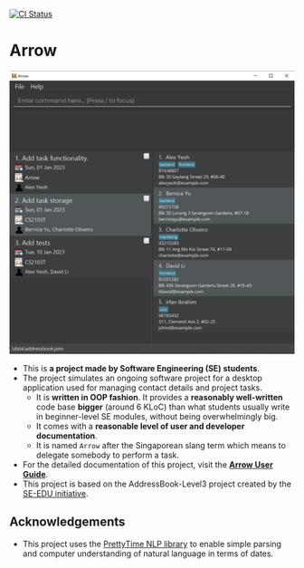 [![CI Status](https://github.com/AY2223S1-CS2103T-T08-2/tp/workflows/Java%20CI/badge.svg)](https://github.com/AY2223S1-CS2103T-T08-2/tp/actions)

# Arrow

![Ui](docs/images/Ui.png)

* This is **a project made by Software Engineering (SE) students**.<br>
* The project simulates an ongoing software project for a desktop application used for managing contact details and project tasks.
  * It is **written in OOP fashion**. It provides a **reasonably well-written** code base **bigger** (around 6 KLoC) than what students usually write in beginner-level SE modules, without being overwhelmingly big.
  * It comes with a **reasonable level of user and developer documentation**.
  * It is named `Arrow` after the Singaporean slang term which means to delegate somebody to perform a task.
* For the detailed documentation of this project, visit the **[Arrow User Guide](https://ay2223s1-cs2103t-t08-2.github.io/tp/)**.
* This project is based on the AddressBook-Level3 project created by the [SE-EDU initiative](https://se-education.org).


## Acknowledgements
- This project uses the [PrettyTime NLP library](https://www.ocpsoft.org/prettytime/nlp/) to enable simple parsing and computer understanding of natural language in terms of dates.
